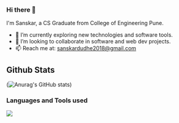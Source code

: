 ### Hi there 👋
I'm Sanskar, a CS Graduate from College of Engineering Pune.
 * 🔭 I’m currently exploring new technologies and software tools.
 * 👯 I’m looking to collaborate in software and web dev projects.
 * 📫 Reach me at: [sanskardudhe2018@gmail.com](mailto:sanskardudhe2018@gmail.com)

## Github Stats ##
 <!-- <img src="https://github-readme-stats.vercel.app/api?username=sanskardudhe09&show_icons=true&theme=tokyonight" /> -->
<!-- ![Sanskar's github stats](https://github-readme-stats.vercel.app/api?username=sanskardudhe09) -->
(![Anurag's GitHub stats](https://github-readme-stats.vercel.app/api?username=sanskardudhe09&theme=tokyonight&show_icons=true&hide=prs_merged))


### Languages and Tools used ###
![](https://github-readme-stats.vercel.app/api/top-langs/?username=sanskardudhe09&theme=tokyonight&hide=jupyter%20notebook,swig)





<!--
**sanskardudhe09/sanskardudhe09** is a ✨ _special_ ✨ repository because its `README.md` (this file) appears on your GitHub profile.

Here are some ideas to get you started:

- 🔭 I’m currently working on ...
- 🌱 I’m currently learning ...
- 👯 I’m looking to collaborate on ...
- 🤔 I’m looking for help with ...
- 💬 Ask me about ...
- 📫 How to reach me: ...
- 😄 Pronouns: ...
- ⚡ Fun fact: ...
-->
